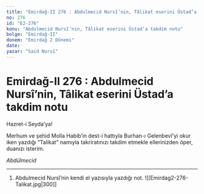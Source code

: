 ```yaml
---
title: "Emirdağ-II 276 : Abdulmecid Nursî’nin, Tâlikat eserini Üstad’a takdim notu"
no: 276
id: "E2-276"
konu: "Abdulmecid Nursî’nin, Tâlikat eserini Üstad’a takdim notu"
bolge: "Emirdağ-II"
donem: "Emirdağ 2 Dönemi"
date: 
yazar: "Said Nursî"
---
```


# Emirdağ-II 276 : Abdulmecid Nursî’nin, Tâlikat eserini Üstad’a takdim notu

Hazret-i Seyda’ya!

Merhum ve şehid Molla Habib’in dest-i hattıyla Burhan-ı Gelenbevî’yi okur iken yazdığı “Talikat” namıyla takriratınızı takdim etmekle ellerinizden öper, duanızı isterim.

*Abdülmecid*

***

1. Abdulmecid Nursî’nin kendi el yazısıyla yazdığı not.
![[Emirdag2-276-Talikat.jpg|300]]


